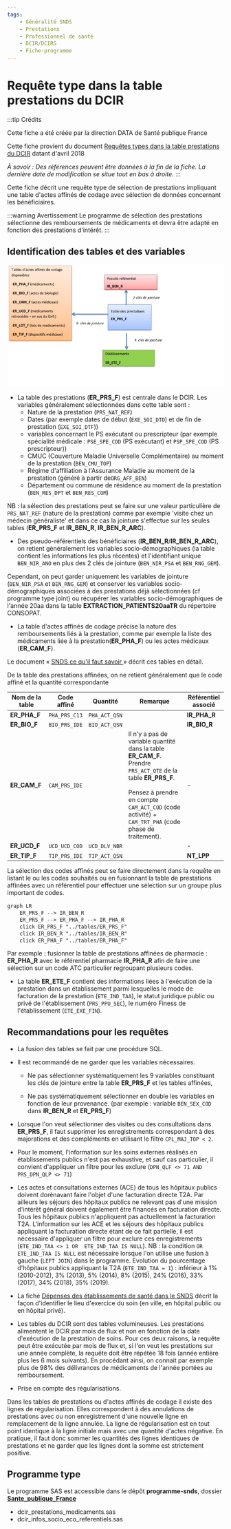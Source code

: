 ```yaml
---
tags:
    - Généralité SNDS
    - Prestations
    - Professionnel de santé
    - DCIR/DCIRS
    - Fiche-programme
---
```


# Requête type dans la table prestations du DCIR
<!-- SPDX-License-Identifier: MPL-2.0 -->

<TagLinks />

:::tip Crédits

Cette fiche a été créée par la direction DATA de Santé publique France

Cette fiche provient du document [Requêtes types dans la table prestations du DCIR](/files/Sante_publique_France/2018_04_SpF_requetes-types-prestations-DCIR_MPL-2.0.docx) datant d'avril 2018

*À savoir : Des références peuvent être données à la fin de la fiche. La dernière date de modification se situe tout en bas à droite.*
:::

Cette fiche décrit une requête type de sélection de prestations impliquant une table d'actes affinés de codage avec sélection de données concernant les bénéficiaires.


:::warning Avertissement
Le programme de sélection des prestations sélectionne des remboursements de médicaments et devra être adapté en fonction des prestations d'intérêt.
:::

## Identification des tables et des variables

![figure 1](/files/Sante_publique_France/20212801_SpF_schema-prestation_MLP-2.0.jpg)

- La table des prestations (**ER_PRS_F**) est centrale dans le DCIR. Les variables généralement sélectionnées dans cette table sont :
  - Nature de la prestation (`PRS_NAT_REF`)
  - Dates (par exemple dates de début (`EXE_SOI_DTD`) et de fin de prestation (`EXE_SOI_DTF`))
  - variables concernant le PS exécutant ou prescripteur (par exemple spécialité médicale : `PSE_SPE_COD` (PS exécutant) et `PSP_SPE_COD` (PS prescripteur))
  - CMUC (Couverture Maladie Universelle Complémentaire) au moment de la prestation (`BEN_CMU_TOP`)
  - Régime d'affiliation à l'Assurance Maladie au moment de la prestation (généré à partir de`ORG_AFF_BEN`)
  - Département ou commune de résidence au moment de la prestation (`BEN_RES_DPT` et `BEN_RES_COM`)

NB : la sélection des prestations peut se faire sur une valeur particulière de `PRS_NAT_REF` (nature de la prestation) comme par exemple 'visite chez un médecin généraliste' et dans ce cas la jointure s'effectue sur les seules tables  (**ER_PRS_F** et **IR_BEN_R**, **IR_BEN_R_ARC**).

- Des pseudo-référentiels des bénéficiaires (**IR_BEN_R**/**IR_BEN_R_ARC**), on retient généralement les variables socio-démographiques (la table contient les informations les plus récentes) et l'identifiant unique `BEN_NIR_ANO` en plus des 2 clés de jointure (`BEN_NIR_PSA` et `BEN_RNG_GEM`).

Cependant, on peut garder uniquement les variables de jointure (`BEN_NIR_PSA` et `BEN_RNG_GEM`) et conserver les variables socio-démographiques associées à des prestations déjà sélectionnées (cf programme type joint) ou récupérer les variables socio-démographiques de l'année 20aa  dans la table **EXTRACTION_PATIENTS20aaTR** du répertoire CONSOPAT.

- La table d'actes affinés de codage précise la nature des remboursements liés à la prestation, comme par exemple la liste des médicaments liée à la prestation(**ER_PHA_F**) ou les actes médicaux (**ER_CAM_F**). 

Le document « [SNDS ce qu'il faut savoir ](/files/Sante_publique_France/2019_01_SpF_SNDS-ce-quil-faut-savoir-MPL-2.0.docx)» décrit ces tables en détail.

De la table des prestations affinées, on ne retient généralement que le code affiné et la quantité correspondante

| Nom de la table | Code affiné | Quantité | Remarque | Référentiel associé |
|--------------------------------------------------------------------------------------------------|-------------|-------------|-----------------------------------------------------------------------------------------------------|---------------------|
| **ER_PHA_F** | `PHA_PRS_C13` | `PHA_ACT_QSN` | | **IR_PHA_R** |
| **ER_BIO_F** | `BIO_PRS_IDE` | `BIO_ACT_QSN` | | **IR_BIO_R** |
| **ER_CAM_F** | `CAM_PRS_IDE` | | Il n'y a pas de variable quantité dans la table **ER_CAM_F**. Prendre `PRS_ACT_QTE` de la table **ER_PRS_F**. <br><br> Pensez à prendre en compte `CAM_ACT_COD` (code activité) + `CAM_TRT_PHA` (code phase de traitement).| - |
| **ER_UCD_F** | `UCD_UCD_COD` | `UCD_DLV_NBR` | | - |
| **ER_TIP_F** | `TIP_PRS_IDE` | `TIP_ACT_QSN` | | **NT_LPP** |


La sélection des codes affinés peut se faire directement dans la requête en listant le ou les codes souhaités ou en fusionnant la table de prestations affinées avec un référentiel pour effectuer une sélection sur un groupe plus important de codes.

```mermaid
graph LR
    ER_PRS_F --> IR_BEN_R
    ER_PRS_F --> ER_PHA_F --> IR_PHA_R
    click ER_PRS_F "../tables/ER_PRS_F"
    click IR_BEN_R "../tables/IR_BEN_R"
    click ER_PHA_F "../tables/ER_PHA_F"
```

Par exemple : fusionner la table de prestations affinées de pharmacie : **ER_PHA_R** avec le référentiel pharmacie **IR_PHA_R** afin de faire une sélection sur un code ATC particulier regroupant plusieurs codes.


- La table **ER_ETE_F** contient des informations liées à l'exécution de la prestation dans un établissement parmi lesquelles le mode de facturation de la prestation (`ETE_IND_TAA`), le statut juridique public ou privé de l'établissement (`PRS_PPU_SEC`), le numéro Finess de l'établissement (`ETE_EXE_FIN`).

## Recommandations pour les requêtes

- La fusion des tables se fait par une procédure SQL.

- Il est recommandé de ne garder que les variables nécessaires.

    - Ne pas sélectionner systématiquement les 9 variables constituant les clés de jointure entre la table **ER_PRS_F** et les tables affinées,

    - Ne pas systématiquement sélectionner en double les variables en fonction de leur provenance. (par exemple : variable `BEN_SEX_COD` dans **IR_BEN_R** et **ER_PRS_F**)   

- Lorsque l'on veut sélectionner des visites ou des consultations dans **ER_PRS_F**, il faut supprimer les enregistrements correspondant à des majorations et des compléments en utilisant le filtre `CPL_MAJ_TOP < 2`.

- Pour le moment, l'information sur les soins externes réalisés en établissements publics n'est pas exhaustive, et sauf cas particulier, il convient d'appliquer un filtre pour les exclure (`DPN_QLF <> 71 AND PRS_DPN_QLP <> 71`)

- Les actes et consultations externes (ACE) de tous les hôpitaux publics doivent dorénavant faire l'objet d'une facturation directe T2A. Par ailleurs les séjours des hôpitaux publics ne relevant pas d'une mission d'intérêt général doivent également être financés en facturation directe. Tous les hôpitaux publics n'appliquent pas actuellement la facturation T2A. L'information sur les ACE et les séjours des hôpitaux publics appliquant la facturation directe étant de ce fait partielle, il est nécessaire d'appliquer un filtre pour exclure ces enregistrements (`ETE_IND_TAA <> 1 OR  ETE_IND_TAA IS NULL`).
NB : la condition `OR  ETE_IND_TAA IS NULL` est nécessaire lorsque l'on utilise une fusion à gauche (`LEFT JOIN`) dans le programme. 
Evolution du pourcentage d'hôpitaux publics appliquant la T2A (`ETE_IND_TAA = 1`) :
 inférieur à 1% (2010-2012), 3% (2013), 5% (2014), 8% (2015), 24% (2016), 33% (2017), 34% (2018), 35% (2019).

- La fiche [Dépenses des établissements de santé dans le SNDS](etablissements_sante.md) décrit la façon d'identifier le lieu d'exercice du soin (en ville, en hôpital public ou en hôpital privé).

- Les tables du DCIR sont des tables volumineuses. Les prestations alimentent le DCIR par mois de flux et non en fonction de la date d'exécution de la prestation de soins. Pour ces deux raisons, la requête peut être exécutée par mois de flux et, si l'on veut les prestations sur une année complète, la requête doit être répétée 18 fois (année entière plus les 6 mois suivants). En procédant ainsi, on connait par exemple plus de 98% des délivrances de médicaments  de l'année portées au remboursement.

- Prise en compte des régularisations.

Dans les tables de prestations ou d'actes affinés de codage il existe des lignes de régularisation. Elles correspondent à des annulations de prestations avec ou non enregistrement d'une nouvelle ligne en remplacement de la ligne annulée. La ligne de régularisation est en tout point identique à la ligne initiale mais avec une quantité d'actes négative. En pratique, il faut donc sommer les quantités des lignes identiques de prestations et ne garder que les lignes dont la somme est strictement positive.

## Programme type

Le programme SAS est accessible dans le dépôt **programme-snds**, dossier [**Sante_publique_France**](https://gitlab.com/healthdatahub/programmes-snds/-/tree/master/Sante_publique_France)
* dcir_prestations_medicaments.sas
* dcir_infos_socio_eco_referentiels.sas

